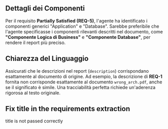 ## Dettagli dei Componenti

Per il requisito **Partially Satisfied (REQ-5)**, l'agente ha identificato i componenti generici "Application" e "Database". Sarebbe preferibile che l'agente specificasse i componenti rilevanti descritti nel documento, come **"Componente Logica di Business"** e **"Componente Database"**, per rendere il report più preciso.

## Chiarezza del Linguaggio

Assicurati che le descrizioni nel report (`description`) corrispondano esattamente al documento di origine. Ad esempio, la descrizione di **REQ-1** fornita non corrisponde esattamente al documento `wrong_arch.pdf`, anche se il significato è simile. Una tracciabilità perfetta richiede un'aderenza rigorosa al testo originale.

## Fix title in the requirements extraction
title is not passed correctly